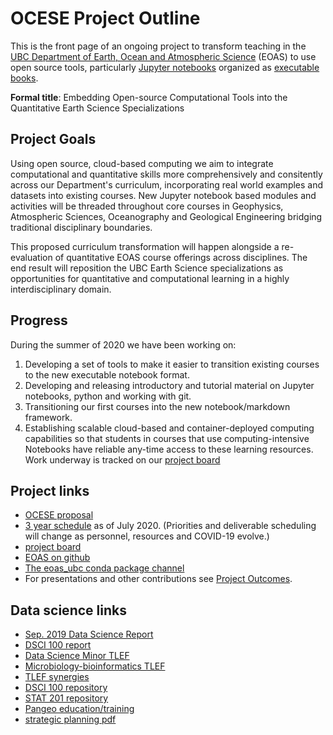 # OCESE Project Outline

This is the front page of an ongoing project to transform teaching in the [UBC Department of Earth, Ocean and Atmospheric Science](https://www.eoas.ubc.ca/) (EOAS) to use open source tools, particularly [Jupyter notebooks](https://www.jupyter.org/) organized as [executable books](https://executablebooks.org/en/latest/).

**Formal title**: Embedding Open-source Computational Tools into the Quantitative Earth Science Specializations

## Project Goals

Using open source, cloud-based computing we aim to integrate computational and quantitative skills more comprehensively and consitently across our Department's curriculum, incorporating real world examples and datasets into existing courses. New Jupyter notebook based modules and activities will be threaded throughout core courses in Geophysics, Atmospheric Sciences, Oceanography and Geological Engineering bridging traditional disciplinary boundaries.

This proposed curriculum transformation will happen alongside a re-evaluation of quantitative EOAS course offerings across disciplines. The end result will reposition the UBC Earth Science specializations as opportunities for quantitative and computational learning in a highly interdisciplinary domain.

## Progress

During the summer of 2020 we have been working on:

1. Developing a set of tools to make it easier to transition existing courses to the new executable notebook format.
2. Developing and releasing introductory and tutorial material on Jupyter notebooks, python and working with git.
3. Transitioning our first courses into the new notebook/markdown framework.
4. Establishing scalable cloud-based and container-deployed computing capabilities so that students in courses that use computing-intensive Notebooks have reliable any-time access to these learning resources.
Work underway is tracked on our [project board](https://github.com/eoas-ubc/eoas_tlef/projects/2)

## Project links

* [OCESE proposal](https://github.com/eoas-ubc/eoas-ubc.github.io/blob/docs/pdffiles/ocese_proposal_2019.pdf)
* [3 year schedule](https://eoas-ubc.github.io/pdffiles/project_timeline.pdf) as of July 2020. (Priorities and deliverable scheduling will change as personnel, resources and COVID-19 evolve.)
* [project board](https://github.com/eoas-ubc/eoas_tlef/projects/2)
* [EOAS on github](https://github.com/eoas-ubc)
* [The eoas_ubc conda package channel](https://anaconda.org/eoas_ubc/dashboard)
* For presentations and other contributions see [Project Outcomes](outcomes.html).

## Data science links

* [Sep. 2019 Data Science Report](https://github.com/eoas-ubc/eoas-ubc.github.io/blob/docs/pdffiles/Data_Science_Report_Sept2019.pdf)
* [DSCI 100 report](https://ubc-dsci.github.io/dsci-100-a-report/dsci-100-a-report.html#1)
* [Data Science Minor TLEF](https://github.com/eoas-ubc/eoas-ubc.github.io/blob/docs/pdffiles/dsci_minor.pdf)
* [Microbiology-bioinformatics TLEF](https://tlef.ubc.ca/funded-proposals/entry/15/)
* [TLEF synergies](https://github.com/eoas-ubc/eoas-ubc.github.io/blob/docs/pdffiles/tlef_synergies.pdf)
* [DSCI 100 repository](https://github.com/UBC-DSCI)
* [STAT 201 repository](https://github.com/UBC-DSCI/stat-201)
* [Pangeo education/training](https://discourse.pangeo.io/t/poets-core-pangeo-education-needs-you/355)
* [strategic planning pdf](https://github.com/eoas-ubc/eoas-ubc.github.io/blob/docs/pdffiles/strategic_planning.pdf)
